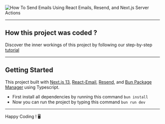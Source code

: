 ![How To Send Emails Using React Emails, Resend, and Next.js Server Actions](https://res.cloudinary.com/drce7uees/image/upload/v1695041310/i0b40xyr7g2wvgwbsuty.webp)

---
## How this project was coded ?
Discover the inner workings of this project by following our step-by-step [tutorial](https://hamudeshahin.me/blogs/send-emails-using-react-email-resend-and-server-actions-in-nextjs)

---

## Getting Started

This project built with [Next.js 13](https://nextjs.org/), [React-Email](https://react.email/), [Resend](https://resend.com/), and [Bun Package Manager](https://bun.sh/) using Typescript.

- First install all dependencies by running this command `bun install`
- Now you can run the project by typing this command `bun run dev`

---

Happy Coding ! 🖥️